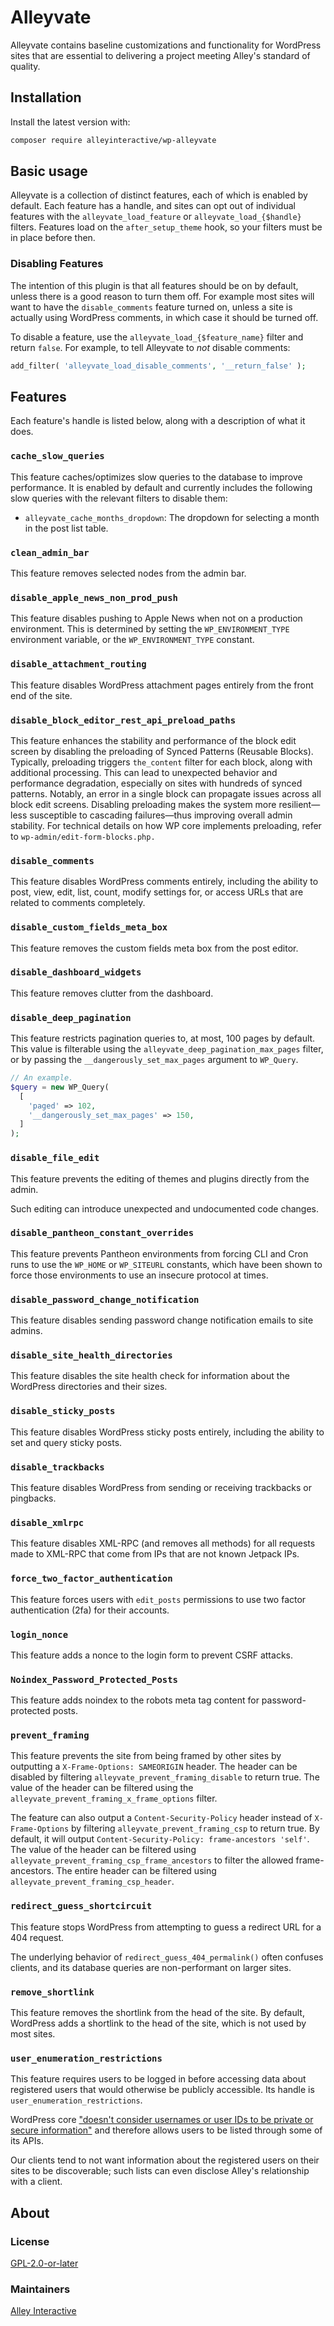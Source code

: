 # Alleyvate

Alleyvate contains baseline customizations and functionality for WordPress sites that are essential to delivering a project meeting Alley's standard of quality.

## Installation

Install the latest version with:

```bash
composer require alleyinteractive/wp-alleyvate
```

## Basic usage

Alleyvate is a collection of distinct features, each of which is enabled by default. Each feature has a handle, and sites can opt out of individual features with the `alleyvate_load_feature` or `alleyvate_load_{$handle}` filters. Features load on the `after_setup_theme` hook, so your filters must be in place before then.

### Disabling Features

The intention of this plugin is that all features should be on by default, unless there is a good reason to turn them off. For example most sites will want to have the `disable_comments` feature turned on, unless a site is actually using WordPress comments, in which case it should be turned off.

To disable a feature, use the `alleyvate_load_{$feature_name}` filter and return `false`. For example, to tell Alleyvate to _not_ disable comments:

```php
add_filter( 'alleyvate_load_disable_comments', '__return_false' );
```

## Features

Each feature's handle is listed below, along with a description of what it does.

### `cache_slow_queries`

This feature caches/optimizes slow queries to the database to improve
performance. It is enabled by default and currently includes the following slow
queries with the relevant filters to disable them:

- `alleyvate_cache_months_dropdown`: The dropdown for selecting a month in the post list table.

### `clean_admin_bar`

This feature removes selected nodes from the admin bar.

### `disable_apple_news_non_prod_push`

This feature disables pushing to Apple News when not on a production environment. This is determined by setting the `WP_ENVIRONMENT_TYPE` environment variable, or the `WP_ENVIRONMENT_TYPE` constant.

### `disable_attachment_routing`

This feature disables WordPress attachment pages entirely from the front end of the site.

### `disable_block_editor_rest_api_preload_paths`

This feature enhances the stability and performance of the block edit screen by disabling the preloading of Synced
Patterns (Reusable Blocks). Typically, preloading triggers `the_content` filter for each block, along with
additional processing. This can lead to unexpected behavior and performance degradation, especially on sites with
hundreds of synced patterns. Notably, an error in a single block can propagate issues across all block edit screens.
Disabling preloading makes the system more resilient—less susceptible to cascading failures—thus improving overall
admin stability. For technical details on how WP core implements preloading, refer to
`wp-admin/edit-form-blocks.php.`

### `disable_comments`

This feature disables WordPress comments entirely, including the ability to post, view, edit, list, count, modify settings for, or access URLs that are related to comments completely.

### `disable_custom_fields_meta_box`

This feature removes the custom fields meta box from the post editor.

### `disable_dashboard_widgets`

This feature removes clutter from the dashboard.

### `disable_deep_pagination`

This feature restricts pagination queries to, at most, 100 pages by default. This value is filterable using the `alleyvate_deep_pagination_max_pages` filter, or by passing the  `__dangerously_set_max_pages` argument to `WP_Query`.

```php
// An example.
$query = new WP_Query(
  [
    'paged' => 102,
    '__dangerously_set_max_pages' => 150,
  ]
);
```

### `disable_file_edit`

This feature prevents the editing of themes and plugins directly from the admin.

Such editing can introduce unexpected and undocumented code changes.

### `disable_pantheon_constant_overrides`

This feature prevents Pantheon environments from forcing CLI and Cron runs to use the `WP_HOME` or `WP_SITEURL` constants,
which have been shown to force those environments to use an insecure protocol at times.

### `disable_password_change_notification`

This feature disables sending password change notification emails to site admins.

### `disable_site_health_directories`

This feature disables the site health check for information about the WordPress directories and their sizes.

### `disable_sticky_posts`

This feature disables WordPress sticky posts entirely, including the ability to set and query sticky posts.


### `disable_trackbacks`

This feature disables WordPress from sending or receiving trackbacks or pingbacks.

### `disable_xmlrpc`

This feature disables XML-RPC (and removes all methods) for all requests made to XML-RPC that come from IPs that are not known Jetpack IPs.

### `force_two_factor_authentication`

This feature forces users with `edit_posts` permissions to use two factor authentication (2fa) for their accounts.

### `login_nonce`

This feature adds a nonce to the login form to prevent CSRF attacks.

### `Noindex_Password_Protected_Posts`

This feature adds noindex to the robots meta tag content for password-protected posts.

### `prevent_framing`

This feature prevents the site from being framed by other sites by outputting a
`X-Frame-Options: SAMEORIGIN` header. The header can be disabled by filtering
`alleyvate_prevent_framing_disable` to return true. The value of the header can
be filtered using the `alleyvate_prevent_framing_x_frame_options` filter.

The feature can also output a `Content-Security-Policy` header instead of
`X-Frame-Options` by filtering `alleyvate_prevent_framing_csp` to return true.
By default, it will output `Content-Security-Policy: frame-ancestors 'self'`.
The value of the header can be filtered using
`alleyvate_prevent_framing_csp_frame_ancestors` to filter the allowed
frame-ancestors. The entire header can be filtered using
`alleyvate_prevent_framing_csp_header`.

### `redirect_guess_shortcircuit`

This feature stops WordPress from attempting to guess a redirect URL for a 404 request.

The underlying behavior of `redirect_guess_404_permalink()` often confuses clients, and its database queries are non-performant on larger sites.

### `remove_shortlink`

This feature removes the shortlink from the head of the site. By default,
WordPress adds a shortlink to the head of the site, which is not used by most
sites.

### `user_enumeration_restrictions`

This feature requires users to be logged in before accessing data about registered users that would otherwise be publicly accessible. Its handle is `user_enumeration_restrictions`.

WordPress core ["doesn't consider usernames or user IDs to be private or secure information"][1] and therefore allows users to be listed through some of its APIs.

Our clients tend to not want information about the registered users on their sites to be discoverable; such lists can even disclose Alley's relationship with a client.

## About

### License

[GPL-2.0-or-later](https://github.com/alleyinteractive/wp-alleyvate/blob/main/LICENSE)

### Maintainers

[Alley Interactive](https://github.com/alleyinteractive)

[1]: https://make.wordpress.org/core/handbook/testing/reporting-security-vulnerabilities/#why-are-disclosures-of-usernames-or-user-ids-not-a-security-issue
